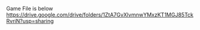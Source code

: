 Game File is below
https://drive.google.com/drive/folders/1ZtA7GvXlvmnwYMxzKT1MGJ85TckRvriN?usp=sharing
